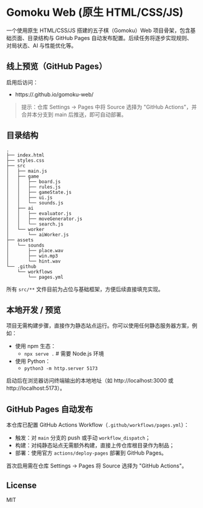 # Gomoku Web (原生 HTML/CSS/JS)

一个使用原生 HTML/CSS/JS 搭建的五子棋（Gomoku）Web 项目骨架，包含基础页面、目录结构与 GitHub Pages 自动发布配置。后续任务将逐步实现规则、对局状态、AI 与性能优化等。

## 线上预览（GitHub Pages）

启用后访问：

- https://<your-username>.github.io/gomoku-web/

> 提示：仓库 Settings → Pages 中将 Source 选择为 "GitHub Actions"，并合并本分支到 main 后推送，即可自动部署。

## 目录结构

```
.
├── index.html
├── styles.css
├── src
│   ├── main.js
│   ├── game
│   │   ├── board.js
│   │   ├── rules.js
│   │   ├── gameState.js
│   │   ├── ui.js
│   │   └── sounds.js
│   ├── ai
│   │   ├── evaluator.js
│   │   ├── moveGenerator.js
│   │   └── search.js
│   └── worker
│       └── aiWorker.js
├── assets
│   └── sounds
│       ├── place.wav
│       ├── win.mp3
│       └── hint.wav
└── .github
    └── workflows
        └── pages.yml
```

所有 `src/**` 文件目前为占位与基础框架，方便后续直接填充实现。

## 本地开发 / 预览

项目无需构建步骤，直接作为静态站点运行。你可以使用任何静态服务器方案，例如：

- 使用 npm 生态：
  - `npx serve .`  # 需要 Node.js 环境
- 使用 Python：
  - `python3 -m http.server 5173`

启动后在浏览器访问终端输出的本地地址（如 http://localhost:3000 或 http://localhost:5173）。

## GitHub Pages 自动发布

本仓库已配置 GitHub Actions Workflow（`.github/workflows/pages.yml`）：

- 触发：对 `main` 分支的 push 或手动 `workflow_dispatch`；
- 构建：对纯静态站点无需额外构建，直接上传仓库根目录作为制品；
- 部署：使用官方 `actions/deploy-pages` 部署到 GitHub Pages。

首次启用需在仓库 Settings → Pages 将 Source 选择为 "GitHub Actions"。

## License

MIT
